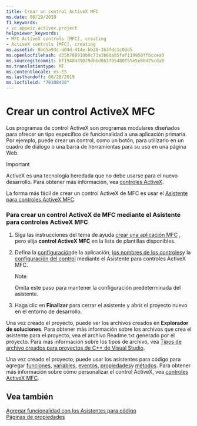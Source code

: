 ```yaml
---
title: Crear un control ActiveX MFC
ms.date: 08/19/2019
f1_keywords:
- vc.appwiz.activex.project
helpviewer_keywords:
- MFC ActiveX controls [MFC], creating
- ActiveX controls [MFC], creating
ms.assetid: 8bd5a93c-d04d-414e-bb28-163fdc1c0dd5
ms.openlocfilehash: d35b788910b0c73a3b6da85faf119958ffbccea0
ms.sourcegitcommit: bf1940a39029dbbd861f95480f55e5e8bd25cda0
ms.translationtype: MT
ms.contentlocale: es-ES
ms.lasthandoff: 08/28/2019
ms.locfileid: "70108438"
---
```

# <a name="creating-an-mfc-activex-control"></a>Crear un control ActiveX MFC

Los programas de control ActiveX son programas modulares diseñados para ofrecer un tipo específico de funcionalidad a una aplicación primaria. Por ejemplo, puede crear un control, como un botón, para utilizarlo en un cuadro de diálogo o una barra de herramientas para su uso en una página Web.

>[!IMPORTANT]
> ActiveX es una tecnología heredada que no debe usarse para el nuevo desarrollo. Para obtener más información, vea [controles ActiveX](../activex-controls.md).

La forma más fácil de crear un control ActiveX de MFC es usar el [Asistente para controles ActiveX MFC](../../mfc/reference/mfc-activex-control-wizard.md).

### <a name="to-create-an-mfc-activex-control-using-the-mfc-activex-control-wizard"></a>Para crear un control ActiveX de MFC mediante el Asistente para controles ActiveX MFC

1. Siga las instrucciones del tema de ayuda [crear una aplicación MFC](creating-an-mfc-application.md) , pero elija **control ActiveX MFC** en la lista de plantillas disponibles.

1. Defina la [configuración](../../mfc/reference/application-settings-mfc-activex-control-wizard.md)de la aplicación, [los nombres de los controles](../../mfc/reference/control-names-mfc-activex-control-wizard.md)y la [configuración del control](../../mfc/reference/control-settings-mfc-activex-control-wizard.md) mediante el Asistente para controles ActiveX MFC.

    > [!NOTE]
    >  Omita este paso para mantener la configuración predeterminada del asistente.

1. Haga clic en **Finalizar** para cerrar el asistente y abrir el proyecto nuevo en el entorno de desarrollo.

Una vez creado el proyecto, puede ver los archivos creados en **Explorador de soluciones**. Para obtener más información sobre los archivos que crea el asistente para el proyecto, vea el archivo Readme.txt generado por el proyecto. Para más información sobre los tipos de archivo, vea [Tipos de archivo creados para proyectos de C++ de Visual Studio](../../build/reference/file-types-created-for-visual-cpp-projects.md).

Una vez creado el proyecto, puede usar los asistentes para código para agregar [funciones](../../ide/add-member-function-wizard.md), [variables](../../ide/add-member-variable-wizard.md), [eventos](../../ide/add-event-wizard.md), [propiedades](../../ide/names-add-property-wizard.md)y [métodos](../../ide/add-method-wizard.md). Para obtener más información sobre cómo personalizar el control ActiveX, vea [controles ActiveX MFC](../../mfc/mfc-activex-controls.md).

## <a name="see-also"></a>Vea también

[Agregar funcionalidad con los Asistentes para código](../../ide/adding-functionality-with-code-wizards-cpp.md)<br/>
[Páginas de propiedades](../../build/reference/property-pages-visual-cpp.md)

